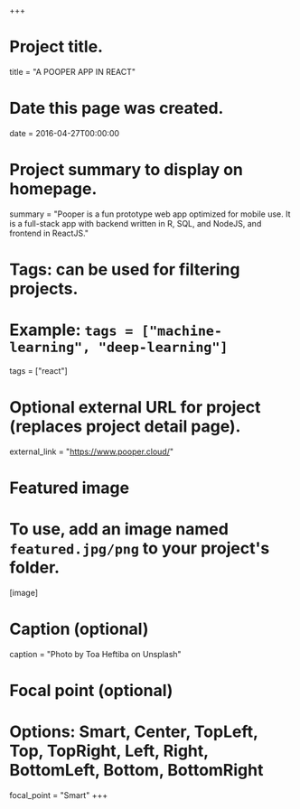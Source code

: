 +++
# Project title.
title = "A POOPER APP IN REACT"

# Date this page was created.
date = 2016-04-27T00:00:00

# Project summary to display on homepage.
summary = "Pooper is a fun prototype web app optimized for mobile use. It is a full-stack app with backend written in R, SQL, and NodeJS, and frontend in ReactJS."

# Tags: can be used for filtering projects.
# Example: `tags = ["machine-learning", "deep-learning"]`
tags = ["react"]

# Optional external URL for project (replaces project detail page).
external_link = "https://www.pooper.cloud/"

# Featured image
# To use, add an image named `featured.jpg/png` to your project's folder. 
[image]
  # Caption (optional)
  caption = "Photo by Toa Heftiba on Unsplash"

  # Focal point (optional)
  # Options: Smart, Center, TopLeft, Top, TopRight, Left, Right, BottomLeft, Bottom, BottomRight
  focal_point = "Smart"
+++
